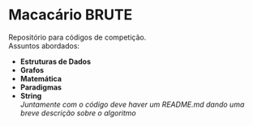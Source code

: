 # Macacário BRUTE
Repositório para códigos de competição.\
Assuntos abordados:
* **Estruturas de Dados**
* **Grafos**
* **Matemática**
* **Paradigmas**
* **String**\
*Juntamente com o código deve haver um README.md dando uma breve descrição sobre o algoritmo*

